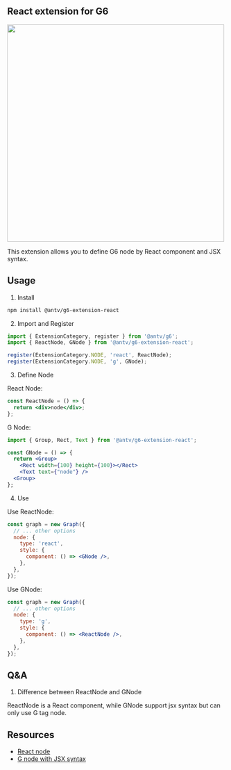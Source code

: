 ## React extension for G6

<img width="500" src="https://mdn.alipayobjects.com/huamei_qa8qxu/afts/img/A*rWSiT6dnwfcAAAAAAAAAAAAADmJ7AQ/original" />

This extension allows you to define G6 node by React component and JSX syntax.

## Usage

1. Install

```bash
npm install @antv/g6-extension-react
```

2. Import and Register

```js
import { ExtensionCategory, register } from '@antv/g6';
import { ReactNode, GNode } from '@antv/g6-extension-react';

register(ExtensionCategory.NODE, 'react', ReactNode);
register(ExtensionCategory.NODE, 'g', GNode);
```

3. Define Node

React Node:

```jsx
const ReactNode = () => {
  return <div>node</div>;
};
```

G Node:

```jsx
import { Group, Rect, Text } from '@antv/g6-extension-react';

const GNode = () => {
  return <Group>
    <Rect width={100} height={100}></Rect>
    <Text text={"node"} />
  <Group>
};
```

4. Use

Use ReactNode:

```jsx
const graph = new Graph({
  // ... other options
  node: {
    type: 'react',
    style: {
      component: () => <GNode />,
    },
  },
});
```

Use GNode:

```jsx
const graph = new Graph({
  // ... other options
  node: {
    type: 'g',
    style: {
      component: () => <ReactNode />,
    },
  },
});
```

## Q&A

1. Difference between ReactNode and GNode

ReactNode is a React component, while GNode support jsx syntax but can only use G tag node.

## Resources

- [React node](https://g6-next.antv.antgroup.com/examples/element/custom-node/#react-node)
- [G node with JSX syntax](https://g6-next.antv.antgroup.com/en/examples/element/custom-node/#react-g)